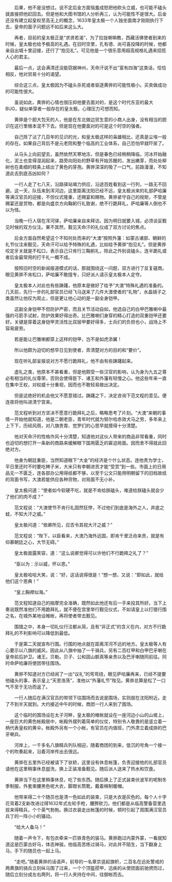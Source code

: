 　　后果，他不是没想过。说不定后金方面恼羞成怒把他砍头立威，也可能不磕头就直接把他赶回去。但是他和大图书馆的人分析再三，认为可能性不是很大。后金还没有建立起皇权至高无上的概念，1633年皇太极一个人独坐面南才刚刚执行下去，皇帝的面子问题远不如后来这么大。

　　再者，目前的皇太极正是“求贤若渴”，为了拉拢喇嘛教，西藏活佛使者到来的时候，皇太极也给予极高的礼遇。在旧时空里，孔有德、尚可喜投降的时候，他都亲自出城十里迎接，还行了“抱见礼”。可见他是一个很乐意用超高规格礼遇来招揽人心的君主。

　　最后一点，这会满清还没能窃据神州，天命汗说不出“富有四海”这类话，恰恰相反，他对贸易十分的渴望。

　　综合这三点，皇太极因为不磕头杀死或者驱逐黄骅的可能性极小。买卖做成功的可能性很大。

　　虽说如此，黄骅的心情也很压抑他要去面对的，是这个时代东亚的最大BUG，疑似单穿者一般存在的皇太极。心理压力可想而知。

　　黄骅是个胆大包天的人，他是在东北做边贸生意的小商人出身，没有相当的胆识在这行里根本混不下去。但是现在他要面对的可是这个时空的强者。

　　自己除了沾了几百年的见识的光，和皇太极这样的枭雄相比，还真是尘埃一般的存在。如果自己背后不是元老院和整个临高的工业体系，自己恐怕早就吓尿了。

　　从马头上向前望去，虽然依然天寒地冻，但是春色已经稍稍降临，河冰开始融化，泥土也变得湿润起来，路旁向阳处的野草有开始苏醒的，发出嫩芽，而处处柳树也在柔细的枝条上结出了黄色的芽孢。黄骅深深的吸了一口气，前路漫漫，不知道此去到底吉凶如何？

　　一行人走了七八天，沿路驿站竭力供应，沿途百姓看到这一行列，一路无不回避。这一天，队伍来到浑河边，这里距离沈阳已经不远，皇太极派来的礼部萨哈廉等满汉官员的迎接，不但仪式隆重，还赐宴和赐物。黄骅紧守自己的规矩，不管是赐宴还是赏物，都是向盛京方向鞠躬行礼致谢，绝不行跪拜礼，萨哈廉等人倒也不以为怪。

　　当晚一行人宿在浑河驿，萨哈廉亲自来拜访。因为明日就要入城，必须谈妥觐见时候的双方仪注。果不其然，觐见天命汗的礼仪成了双方讨论的焦点。

　　后金方面自然希望这个不知何处而来的“大澳”按照外藩：如蒙古诸部、朝鲜的礼节仪注来觐见，天命汗可以给予特殊的礼遇，比如给予黄骅“抱见礼”。但是黄骅咬定牙关就是不松口，表示自己只肯行三鞠躬礼，除此之外别说磕头，连半跪礼或者后金最常用的打千礼一概不成。

　　按照旧时空的新闻报道模式的话，那就围绕这一问题，双方进行了反复磋商。眼见黄骅不肯松口，萨哈廉不敢擅专，只好派人请示皇太极本人定夺。

　　皇太极本人对此也有些踌躇，他原本是做好了给予“大澳”特殊礼遇的准备的。几天前，先行一步的礼部官员已经飞马送来了几件大澳使者的“礼物”，水晶镜子之类虽然让他叹为观止，但是更让他心动的是一副全身铠甲。

　　这副全身铠甲不但防护严密，而且关节活动自如，他选自己的白甲巴雅喇中最强的弓箭手试射，防护效果好得出奇。比巴雅喇们身穿的精心打造的双重铠甲还要好。关键是穿着这身铠甲灵活性比双层甲要好得多，士兵们的负担也小，战场上不容易疲劳。

　　若是能让巴雅喇都穿上这样的铠甲，岂不是如虎添翼！

　　所以他颇为迫切的想早日见到使者，弄清楚对方的目的和“要价”。

　　现在听礼部呈报说对方不愿行跪拜礼，他不由有些踌躇起来。

　　虚礼之类，他原本不甚看重，但是他颇受一些汉官的影响，认为身为九五之尊必有相当的礼仪尊荣，否则会使得臣下、诸王和外藩有轻慢之心。他这些年来一直在集中王权，对权威十分重视，因而也不敢轻易做出决定。

　　但是这绝好的机会他又不愿意错过。踌躇之下，决定咨询下范文程的意见。便连夜将他叫进清宁宫来。

　　范文程听到对方坚决不愿意行跪拜礼之后，略略思考了片刻。“大澳”来朝的事情一开始他就知道，他是二朝老臣，青年时代就为努尔哈赤效犬马之劳，多年来上上下下，历经风雨，对八旗贵胄、觉罗们的心思早就摸得十分清楚。

　　他对天命汗的性格作风十分清楚，知道他对这伙人带来的商品非常看重，同时也迫切的想打开一条新的商路来缓解眼下国用匮乏的窘迫局面。因而舍不得就此回绝对方。

　　他身为朝廷重臣，当然知道眼下“大金”的经济是个什么状态。连他贵为学士，平日里还时不时要吃稗子米，大米只有李朝进贡才能“受赏”到一些。市面上的日用品无一不匮乏，连各部办公用得纸都不够，以至于公文只能用明朝留下的旧档故纸的背面书写，大澳若能供应各种货物，对局面不无小补。

　　皇太极问道：“使者如今软硬不吃，就是不肯给朕磕头，难道给朕磕头就会少了他们的肉不成？”

　　范文程说：“大澳使节不肯行礼固然狂悖，不过他们到底是海外之人，井底之蛙，不知大汗之威。”

　　皇太极问道：“依卿所见，应否令其视大汗之威？”

　　范文程说：“陛下，以臣看来，大澳乃海外远国，即肯千里泛舟来贡，就是有仰慕朝廷之心，大节无碍。”

　　皇太极面露笑容，道：“这么说卿觉得可以许他们不行跪拜之礼了？”

　　“臣以为：示以威，怀以恩。”

　　皇太极哈哈大笑，说：“好，这话说得很是！”想一想，又说：“即如此，就给他们这个恩典！”

　　“皇上胸襟似海。”

　　范文程知道自己的揣摩完全准确，既然如此他还有后一手来投其所好。当下上奏说既然准他们不用跪拜礼，就不便在宫里举行觐见仪式，不如请皇上以打猎行围之名，在城外某地设帷帐，再将使者带去觐见。

　　围猎之中，本身一切礼仪行注都从简，且有“非正式”的含义在内，对方不行跪拜礼的不利影响可以降低到最低。

　　于是第二天就宣布行围。行围的地点就在距离浑河不远的地方。皇太极等人有心要示以八旗的威风，因此从八旗中抽了一千骑兵，另有二百红甲和白甲巴牙喇在皇帝前后护卫。诸王。贝勒。贝子、公和固山额真等亲贵以及巴牙喇随同前往。同时命萨哈廉将使团带往围场。

　　黄骅不知道对方已经闹了一出“议礼”的弯弯绕，眼见萨哈廉再来，已经不提要他磕头的事，表示皇上“天恩浩荡”，准他以“外藩礼节”陛见。黄骅总算是松了一口气不至于无功而返了。

　　一行人随后在满汉官员的带领下往围场而去说是围场，实则就在沈阳附近。走了不到半天就到。大约接近中午的时候，商团一行人来到了围场。

　　这个临时的围场设在太子河畔，皇太极的帷帐就设在一座河边小山的山坡上，一座巨大的黄色帐殿居中，帐殿外摆列着简单的仪仗，特别令人敬畏的是竖立着一柄代表皇权的黄伞。帐殿外另有一个小帐，有官员在内值班，门外肃立着成排的巴牙喇兵。

　　河岸上，一千多名八旗精兵列队相迎，随着商团的到来，低沉的号角一个接一个的吹奏起来，沿着河岸传出去很远。

　　黄骅在五里外已经被请下了驮轿，这里设有休息帐篷，负责迎接他的礼部官员请他在这里稍事休息盥洗，换上正装准备觐见。随后派人送来了热水和饮食。

　　黄骅当下在这里稍事休息，吃了些东西。随后换上了正式装束伏波军的呢制冬季制服，外套束腰黑色呢大衣，脚蹬长筒靴，戴着棉制暖帽。

　　他带来得二十个随员也是清一色如此的装束，只是大衣是灰色的。每个人十字花背着2支新改进过得1632年式左轮手枪，腰胯砍刀。他们都是从临高警备营里选拔来得精兵，个个英气勃勃。换过衣装走出帐篷的时候，顿时引起了周围满汉官员兵丁的一阵小小的骚动。

　　“给大人备马！”

　　随着一声令下，有包衣牵来一匹铁青色的骏马。黄骅跑过内蒙外蒙，一看就知道这是匹蒙古好马，体态神骏。他临高苦练过骑马，对此并不陌生，当下翻身上马，手下的随员也一起上马。

　　“走吧。”随着黄骅的话语声，前导的一名章京竖起旗帜，二百名在远处警戒的两黄旗的骑兵立刻纵马围了过来，一个个顶盔掼甲，迅疾的从使团面前驰骋而过，随后立刻分成左右两列，将一行人夹持在中间，往御帐而去。
